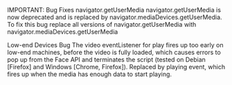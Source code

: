 IMPORTANT: Bug Fixes
navigator.getUserMedia
navigator.getUserMedia is now deprecated and is replaced by navigator.mediaDevices.getUserMedia. To fix this bug replace all versions of navigator.getUserMedia with navigator.mediaDevices.getUserMedia

Low-end Devices Bug
The video eventListener for play fires up too early on low-end machines, before the video is fully loaded, which causes errors to pop up from the Face API and terminates the script (tested on Debian [Firefox] and Windows [Chrome, Firefox]). Replaced by playing event, which fires up when the media has enough data to start playing.
